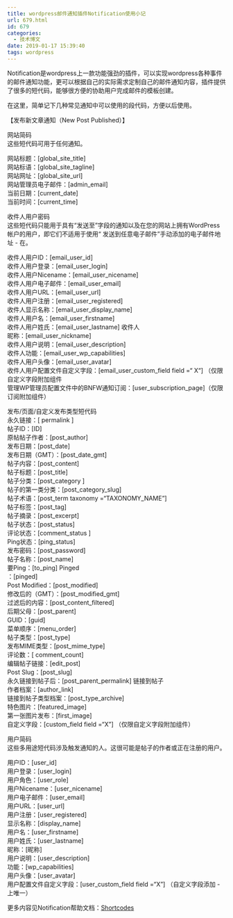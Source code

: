 ```yaml
---
title: wordpress邮件通知插件Notification使用小记
url: 679.html
id: 679
categories:
  - 技术博文
date: 2019-01-17 15:39:40
tags: wordpress
---
```


Notification是wordpress上一款功能强劲的插件，可以实现wordpress各种事件的邮件通知功能，更可以根据自己的实际需求定制自己的邮件通知内容，插件提供了很多的短代码，能够很方便的协助用户完成邮件的模板创建。

在这里，简单记下几种常见通知中可以使用的段代码，方便以后使用。

【发布新文章通知（New Post Published）】

网站简码  
这些短代码可用于任何通知。

网站标题：\[global\_site\_title\]  
网站标语：\[global\_site\_tagline\]  
网站网址：\[global\_site\_url\]  
网站管理员电子邮件：\[admin_email\]  
当前日期：\[current_date\]  
当前时间：\[current_time\]

收件人用户密码  
这些短代码只能用于具有“发送至”字段的通知以及在您的网站上拥有WordPress帐户的用户，即它们不适用于使用“ 发送到任意电子邮件”手动添加的电子邮件地址 - 在。

收件人用户ID：\[email\_user\_id\]  
收件人用户登录：\[email\_user\_login\]  
收件人用户Nicename：\[email\_user\_nicename\]  
收件人用户电子邮件：\[email\_user\_email\]  
收件人用户URL：\[email\_user\_url\]  
收件人用户注册：\[email\_user\_registered\]  
收件人显示名称：\[email\_user\_display_name\]  
收件人用户名：\[email\_user\_firstname\]  
收件人用户姓氏：\[email\_user\_lastname\] 收件人  
昵称：\[email\_user\_nickname\]  
收件人用户说明：\[email\_user\_description\]  
收件人功能：\[email\_user\_wp_capabilities\]  
收件人用户头像：\[email\_user\_avatar\]  
收件人用户配置文件自定义字段：\[email\_user\_custom_field field =“ X“\] （仅限自定义字段附加组件  
管理WP管理员配置文件中的BNFW通知订阅：\[user\_subscription\_page\]（仅限订阅附加组件）

发布/页面/自定义发布类型短代码  
永久链接：\[ permalink \]  
帖子ID：\[ID\]  
原帖帖子作者：\[post_author\]  
发布日期：\[post_date\]  
发布日期（GMT）：\[post\_date\_gmt\]  
帖子内容：\[post_content\]  
帖子标题：\[post_title\]  
帖子分类：\[post_category \]  
帖子的第一类分类：\[post\_category\_slug\]  
帖子术语：\[post\_term taxonomy =“TAXONOMY\_NAME”\]  
帖子标签：\[post_tag\]  
帖子摘录：\[post_excerpt\]  
帖子状态：\[post_status\]  
评论状态：\[comment_status \]  
Ping状态：\[ping_status\]  
发布密码：\[post_password\]  
帖子名称：\[post_name\]  
要Ping：\[to_ping\] Pinged  
：\[pinged\]  
Post Modified：\[post_modified\]  
修改后的（GMT）：\[post\_modified\_gmt\]  
过滤后的内容：\[post\_content\_filtered\]  
后期父母：\[post_parent\]  
GUID：\[guid\]  
菜单顺序：\[menu_order\]  
帖子类型：\[post_type\]  
发布MIME类型：\[post\_mime\_type\]  
评论数：\[ comment_count\]  
编辑帖子链接：\[edit_post\]  
Post Slug：\[post_slug\]  
永久链接到帖子后：\[post\_parent\_permalink\] 链接到帖子  
作者档案：\[author_link\]  
链接到帖子类型档案：\[post\_type\_archive\]  
特色图片：\[featured_image\]  
第一张图片发布：\[first_image\]  
自定义字段：\[custom_field field =“X”\] （仅限自定义字段附加组件）

用户简码  
这些多用途短代码涉及触发通知的人。这很可能是帖子的作者或正在注册的用户。

用户ID：\[user_id\]  
用户登录：\[user_login\]  
用户角色：\[user_role\]  
用户Nicename：\[user_nicename\]  
用户电子邮件：\[user_email\]  
用户URL：\[user_url\]  
用户注册：\[user_registered\]  
显示名称：\[display_name\]  
用户名：\[user_firstname\]  
用户姓氏：\[user_lastname\]  
昵称：\[昵称\]  
用户说明：\[user_description\]  
功能：\[wp_capabilities\]  
用户头像：\[user_avatar\]  
用户配置文件自定义字段：\[user\_custom\_field field =“X”\] （自定义字段添加 -上唯一）

更多内容见Notification帮助文档：[Shortcodes](https://betternotificationsforwp.com/documentation/notifications/shortcodes/?notification=new-post)